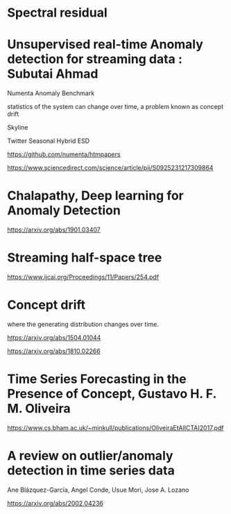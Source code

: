 
# Spectral residual

# Unsupervised real-time Anomaly detection for streaming data : Subutai Ahmad

Numenta Anomaly Benchmark 

statistics of the system can change over time, a problem known as concept drift 

Skyline

Twitter Seasonal Hybrid ESD

https://github.com/numenta/htmpapers

https://www.sciencedirect.com/science/article/pii/S0925231217309864

# Chalapathy, Deep learning for Anomaly Detection

https://arxiv.org/abs/1901.03407

# Streaming half-space tree

https://www.ijcai.org/Proceedings/11/Papers/254.pdf

# Concept drift

where the generating distribution changes over time.

https://arxiv.org/abs/1504.01044

https://arxiv.org/abs/1810.02266

# Time Series Forecasting in the Presence of Concept, Gustavo H. F. M. Oliveira

https://www.cs.bham.ac.uk/~minkull/publications/OliveiraEtAlICTAI2017.pdf

# A review on outlier/anomaly detection in time series data

Ane Blázquez-García, Angel Conde, Usue Mori, Jose A. Lozano


https://arxiv.org/abs/2002.04236





